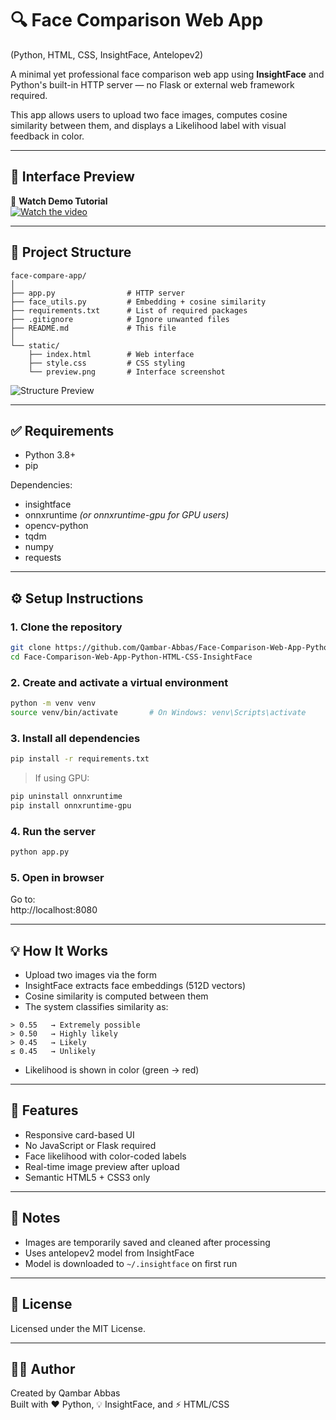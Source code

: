 # 🔍 Face Comparison Web App  
(Python, HTML, CSS, InsightFace, Antelopev2)

A minimal yet professional face comparison web app using **InsightFace** and Python's built-in HTTP server — no Flask or external web framework required.

This app allows users to upload two face images, computes cosine similarity between them, and displays a Likelihood label with visual feedback in color.

---

## 📸 Interface Preview

🎥 **Watch Demo Tutorial**  
[![Watch the video](https://github.com/Qambar-Abbas/Face-Comparison-Web-App-Python-HTML-CSS-InsightFace/blob/main/static/preview.png?raw=true)](https://github.com/Qambar-Abbas/Face-Comparison-Web-App-Python-HTML-CSS-InsightFace/raw/main/images/videos/demo.mp4)

---

## 📁 Project Structure

```
face-compare-app/
│
├── app.py                # HTTP server
├── face_utils.py         # Embedding + cosine similarity
├── requirements.txt      # List of required packages
├── .gitignore            # Ignore unwanted files
├── README.md             # This file
│
└── static/
    ├── index.html        # Web interface
    ├── style.css         # CSS styling
    └── preview.png       # Interface screenshot
```

![Structure Preview](static/preview.png)

---

## ✅ Requirements

- Python 3.8+
- pip

Dependencies:
- insightface
- onnxruntime  *(or onnxruntime-gpu for GPU users)*
- opencv-python
- tqdm
- numpy
- requests

---

## ⚙️ Setup Instructions

### 1. Clone the repository

```bash
git clone https://github.com/Qambar-Abbas/Face-Comparison-Web-App-Python-HTML-CSS-InsightFace.git
cd Face-Comparison-Web-App-Python-HTML-CSS-InsightFace
```

### 2. Create and activate a virtual environment

```bash
python -m venv venv
source venv/bin/activate       # On Windows: venv\Scripts\activate
```

### 3. Install all dependencies

```bash
pip install -r requirements.txt
```

> If using GPU:
```bash
pip uninstall onnxruntime
pip install onnxruntime-gpu
```

### 4. Run the server

```bash
python app.py
```

### 5. Open in browser

Go to:  
http://localhost:8080

---

## 💡 How It Works

- Upload two images via the form
- InsightFace extracts face embeddings (512D vectors)
- Cosine similarity is computed between them
- The system classifies similarity as:

```
> 0.55   → Extremely possible
> 0.50   → Highly likely
> 0.45   → Likely
≤ 0.45   → Unlikely
```

- Likelihood is shown in color (green → red)

---

## 🎨 Features

- Responsive card-based UI
- No JavaScript or Flask required
- Face likelihood with color-coded labels
- Real-time image preview after upload
- Semantic HTML5 + CSS3 only

---

## 📌 Notes

- Images are temporarily saved and cleaned after processing
- Uses antelopev2 model from InsightFace
- Model is downloaded to `~/.insightface` on first run

---

## 📄 License

Licensed under the MIT License.

---

## 🙋‍♂️ Author

Created by Qambar Abbas  
Built with ❤️ Python, 💡 InsightFace, and ⚡ HTML/CSS
